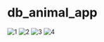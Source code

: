 # db_animal_app

![1](https://user-images.githubusercontent.com/121868551/224474838-9f66c2d5-bd20-4ee8-8e94-db440fe1c396.png)
![2](https://user-images.githubusercontent.com/121868551/224474844-0cefec64-be77-4a89-a1fb-d0f4e36bb8ad.png)
![3](https://user-images.githubusercontent.com/121868551/224474848-82e1ebe5-6650-4ac8-8518-865186797c64.png)
![4](https://user-images.githubusercontent.com/121868551/224474853-e709be81-503e-47f0-be76-728f23524c0b.png)
